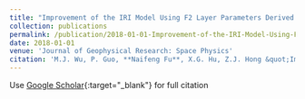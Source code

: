 ```yaml
---
title: "Improvement of the IRI Model Using F2 Layer Parameters Derived From GPS/COSMIC Radio Occultation Observations"
collection: publications
permalink: /publication/2018-01-01-Improvement-of-the-IRI-Model-Using-F2-Layer-Parameters-Derived-From-GPSCOSMIC-Radio-Occultation-Observations
date: 2018-01-01
venue: 'Journal of Geophysical Research: Space Physics'
citation: 'M.J. Wu, P. Guo, **Naifeng Fu**, X.G. Hu, Z.J. Hong &quot;Improvement of the IRI Model Using F2 Layer Parameters Derived From GPS/COSMIC Radio Occultation Observations.&quot; Journal of Geophysical Research: Space Physics, 2018.'
---
```

Use [Google Scholar](https://scholar.google.com/scholar?q=Improvement+of+the+IRI+Model+Using+F2+Layer+Parameters+Derived+From+GPS/COSMIC+Radio+Occultation+Observations){:target="_blank"} for full citation